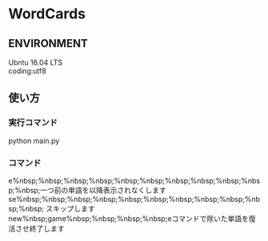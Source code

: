 <h1>WordCards</h1>
<h2>ENVIRONMENT</h2>
<p>
<a>Ubntu 16.04 LTS</a><br>
<a>coding:utf8</a>
</p>
<h2>使い方</h2>
<h3>実行コマンド</h3>
<p>
<a>python main.py</a>
</p>
<h3>コマンド</h3>
<p>
<a>e%nbsp;%nbsp;%nbsp;%nbsp;%nbsp;%nbsp;%nbsp;%nbsp;%nbsp;%nbsp;%nbsp;一つ前の単語を以降表示されなくします</a><br>
<a>se%nbsp;%nbsp;%nbsp;%nbsp;%nbsp;%nbsp;%nbsp;%nbsp;%nbsp;%nbsp;%nbsp;          スキップします</a><br>
<a>new%nbsp;game%nbsp;%nbsp;%nbsp;%nbsp;eコマンドで除いた単語を復活させ終了します</a><br>
</p>

